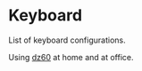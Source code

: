 # Keyboard

List of keyboard configurations.

Using [dz60](https://kbdfans.cn/products/dz60-60-pcb) at home and at office.
